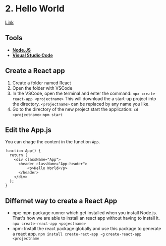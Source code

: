 # 2. Hello World

[Link](https://www.youtube.com/watch?v=9hb_0TZ_MVI&list=PLC3y8-rFHvwgg3vaYJgHGnModB54rxOk3&index=2)

## Tools
* **[Node.JS](https://nodejs.org/en/)**
* **[Visual Studio Code](https://code.visualstudio.com)**


## Create a React app
1. Create a folder named React
2. Open the folder with VSCode
3. In the VSCode, open the terminal and enter the command:
    `npx create-react-app <projectname>`
    This will download the a start-up project into the directory. `<projectname>` can be replaced by any name you like.
4. Go to the directory of the new project start the application:
    `cd <projectname>`
    `npm start`
    
## Edit the App.js
You can chage the content in the function `App`.
```javascript=
function App() {
  return (
    <div className="App">
      <header className="App-header">
          <p>Hello World</p>
      </header>
    </div>
  );
}
```

## Differnet way to create a React App
* npx: mpn package runner which get installed when you install Node.js. That's how we are able to install an react app without having to install it.
`npx create-react-app <pojectname>`
* npm: Install the react package globally and use this package to generate a react app.
`npm install create-ract-app -g`
`create-react-app <projectname`

